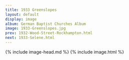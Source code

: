 ```yaml
---
title: 1933 Greenslopes
layout: default
display: image
album: German Baptist Churches Album
image: 1933-Greenslopes.jpg
prev: 1932-Wood-Street-Rockhampton.html
next: 1933-Selene.html
---
```

{% include image-head.md %}
{% include image.html %}